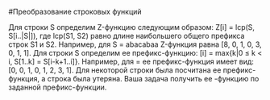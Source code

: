 #Преобразование строковых функций

Для строки S определим Z-функцию следующим образом: Z[i] = lcp(S, S[i..|S|]), где lcp(S1, S2) равно длине наибольшего общего префикса строк S1 и S2. Например, для S = abacabaa Z-функция равна [8, 0, 1, 0, 3, 0, 1, 1].
Для строки S определим ее префикс-функцию: [i] = max{k|0 ≤ k < i, S[1..k] = S[i-k+1..i]}. Например, для = ее префикс-функция имеет вид: [0, 0, 1, 0, 1, 2, 3, 1]. Для некоторой строки была посчитана ее префикс-функция, а строка была утеряна. Ваша задача получить ее -функцию по заданной префикс-функции.